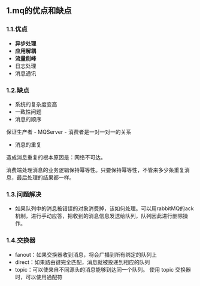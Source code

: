## 1.mq的优点和缺点

### 1.1.优点

- **异步处理**
- **应用解耦**
- **流量削峰**
- 日志处理
- 消息通讯

### 1.2.缺点

- 系统的复杂度变高
- 一致性问题
- 消息的顺序

保证生产者 - MQServer - 消费者是一对一对一的关系

- 消息的重复

造成消息重复的根本原因是：网络不可达。

消费端处理消息的业务逻辑保持幂等性。只要保持幂等性，不管来多少条重复消息，最后处理的结果都一样。

### 1.3.问题解决

- 如果队列中的消息被错误的对象消费掉，该如何处理。可以用rabbitMQ的ack机制，进行手动应答，把收到的消息信息发送给队列，队列因此进行删除操作。

### 1.4.交换器

- fanout：如果交换器收到消息，将会广播到所有绑定的队列上
- direct：如果路由键完全匹配，消息就被投递到相应的队列
- topic：可以使来自不同源头的消息能够到达同一个队列。 使用 topic 交换器时，可以使用通配符





